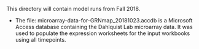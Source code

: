 This directory will contain model runs from Fall 2018.
* The file: microarray-data-for-GRNmap_20181023.accdb is a Microsoft Access database containing the Dahlquist Lab microarray data. It was used to populate the expression worksheets for the input workbooks using all timepoints.

